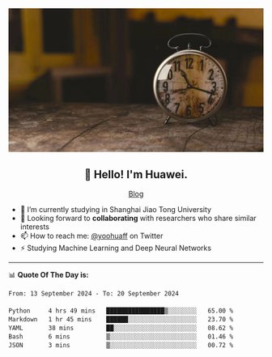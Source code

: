 <div align="center">
  <a href="https://github.com/JHW5981">
    <img src="./assets/background.jpg">
  </a>
</div>

<h2 align="center">👋 Hello! I'm Huawei.</h2>
<p align="center">
  <a href="https://blog.csdn.net/Edward__J?spm=1000.2115.3001.5343">Blog</a>
</p>


- 🔭 I’m currently studying in Shanghai Jiao Tong University
- 💬 Looking forward to **collaborating** with researchers who share similar interests
- 📫 How to reach me: [@yoohuaff](https://twitter.com/yoohuaff) on Twitter
- ⚡ Studying Machine Learning and Deep Neural Networks

-------
📊 **Quote Of The Day is:**
<!--START_SECTION:waka-->

```txt
From: 13 September 2024 - To: 20 September 2024

Python     4 hrs 49 mins   ████████████████▒░░░░░░░░   65.00 %
Markdown   1 hr 45 mins    ██████░░░░░░░░░░░░░░░░░░░   23.70 %
YAML       38 mins         ██░░░░░░░░░░░░░░░░░░░░░░░   08.62 %
Bash       6 mins          ▒░░░░░░░░░░░░░░░░░░░░░░░░   01.46 %
JSON       3 mins          ▒░░░░░░░░░░░░░░░░░░░░░░░░   00.72 %
```

<!--END_SECTION:waka-->

